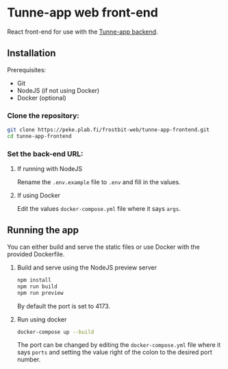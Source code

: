 # Tunne-app web front-end

React front-end for use with the [Tunne-app backend](https://peke.plab.fi/frostbit-web/tunne-app-backend).

## Installation

Prerequisites:

- Git
- NodeJS (if not using Docker)
- Docker (optional)

### Clone the repository:

```sh
git clone https://peke.plab.fi/frostbit-web/tunne-app-frontend.git
cd tunne-app-frontend
```

### Set the back-end URL:

1.  If running with NodeJS
    
    Rename the `.env.example` file to `.env` and fill in the values.

2.  If using Docker

    Edit the values `docker-compose.yml` file where it says `args`.

## Running the app

You can either build and serve the static files or use Docker with the provided Dockerfile.

1.  Build and serve using the NodeJS preview server
    ```sh
    npm install
    npm run build
    npm run preview
    ```

    By default the port is set to 4173.

2.  Run using docker
    ```sh
    docker-compose up --build
    ```

    The port can be changed by editing the `docker-compose.yml` file where it says `ports` and setting the value right of the colon to the desired port number.